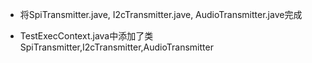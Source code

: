 

- 将SpiTransmitter.jave, I2cTransmitter.jave, AudioTransmitter.jave完成

- TestExecContext.java中添加了类SpiTransmitter,I2cTransmitter,AudioTransmitter